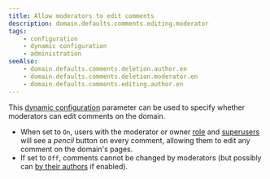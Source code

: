 ```yaml
---
title: Allow moderators to edit comments
description: domain.defaults.comments.editing.moderator
tags:
    - configuration
    - dynamic configuration
    - administration
seeAlso:
    - domain.defaults.comments.deletion.author.en
    - domain.defaults.comments.deletion.moderator.en
    - domain.defaults.comments.editing.author.en
---
```


This [dynamic configuration](/configuration/backend/dynamic) parameter can be used to specify whether moderators can edit comments on the domain.

<!--more-->

* When set to `On`, users with the moderator or owner [role](/kb/permissions/roles) and [superusers](/kb/permissions/superuser) will see a *pencil* button on every comment, allowing them to edit any comment on the domain's pages.
* If set to `Off`, comments cannot be changed by moderators (but possibly can [by their authors](domain.defaults.comments.editing.author.en) if enabled).
